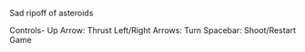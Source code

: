 Sad ripoff of asteroids

Controls-
Up Arrow: Thrust
Left/Right Arrows: Turn
Spacebar: Shoot/Restart Game
 